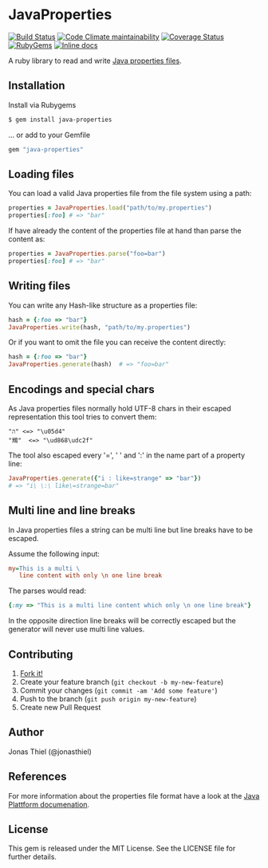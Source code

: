 # JavaProperties

[![Build Status](https://github.com/jnbt/java-properties/actions/workflows/build.yml/badge.svg?branch=master)](https://github.com/jnbt/java-properties/actions?query=branch%3Amaster)
[![Code Climate maintainability](https://img.shields.io/codeclimate/maintainability/jnbt/java-properties)](https://codeclimate.com/github/jnbt/java-properties)
[![Coverage Status](https://coveralls.io/repos/github/jnbt/java-properties/badge.svg?branch=master)](https://coveralls.io/github/java-properties/linr?branch=master)
[![RubyGems](http://img.shields.io/gem/v/java-properties)](http://rubygems.org/gems/java-properties)
[![Inline docs](http://inch-ci.org/github/jnbt/java-properties.svg?style=shields)](http://inch-ci.org/github/jnbt/java-properties)

A ruby library to read and write [Java properties files](http://en.wikipedia.org/wiki/.properties).

## Installation

Install via Rubygems

```bash
$ gem install java-properties
```

... or add to your Gemfile

```ruby
gem "java-properties"
```

## Loading files

You can load a valid Java properties file from the file system using a path:

```ruby
properties = JavaProperties.load("path/to/my.properties")
properties[:foo] # => "bar"
```

If have already the content of the properties file at hand than parse the content as:

```ruby
properties = JavaProperties.parse("foo=bar")
properties[:foo] # => "bar"
```

## Writing files

You can write any Hash-like structure as a properties file:

```ruby
hash = {:foo => "bar"}
JavaProperties.write(hash, "path/to/my.properties")
```

Or if you want to omit the file you can receive the content directly:

```ruby
hash = {:foo => "bar"}
JavaProperties.generate(hash)  # => "foo=bar"
```

## Encodings and special chars

As Java properties files normally hold UTF-8 chars in their escaped representation this tool tries to convert them:

```
"ה" <=> "\u05d4"
"𪀯"  <=> "\ud868\udc2f"
```

The tool also escaped every '=', ' ' and ':' in the name part of a property line:

```ruby
JavaProperties.generate({"i : like=strange" => "bar"})
# => "i\ \:\ like\=strange=bar"
```

## Multi line and line breaks

In Java properties files a string can be multi line but line breaks have to be escaped.

Assume the following input:

```ini
my=This is a multi \
   line content with only \n one line break
```

The parses would read:

```ruby
{:my => "This is a multi line content which only \n one line break"}
```

In the opposite direction line breaks will be correctly escaped but the generator will never use multi line values.

## Contributing

1. [Fork it!](https://github.com/jnbt/java-properties/fork)
2. Create your feature branch (`git checkout -b my-new-feature`)
3. Commit your changes (`git commit -am 'Add some feature'`)
4. Push to the branch (`git push origin my-new-feature`)
5. Create new Pull Request

## Author

Jonas Thiel (@jonasthiel)

## References

For more information about the properties file format have a look at the [Java Plattform documenation](http://docs.oracle.com/javase/6/docs/api/java/util/Properties.html).

## License

This gem is released under the MIT License. See the LICENSE file for further details.
